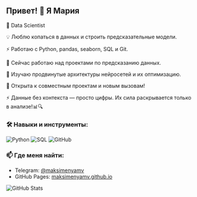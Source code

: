 ## Привет! 👋 Я Мария

🚀 Data Scientist

💡 Люблю копаться в данных и строить предсказательные модели.

⚡ Работаю с Python, pandas, seaborn, SQL и Git.  

🔭 Сейчас работаю над проектами по предсказанию данных.  

🌱 Изучаю продвинутые архитектуры нейросетей и их оптимизацию.

👯 Открыта к совместным проектам и новым вызовам!

⚡ Данные без контекста — просто цифры. Их сила раскрывается только в анализе!📊🔍

### 🛠️ Навыки и инструменты:
![Python](https://img.shields.io/badge/Python-3776AB?style=for-the-badge&logo=python&logoColor=white)
![SQL](https://img.shields.io/badge/SQL-4479A1?style=for-the-badge&logo=postgresql&logoColor=white)
![GitHub](https://img.shields.io/badge/GitHub-100000?style=for-the-badge&logo=github&logoColor=white)

### 📫 Где меня найти:
- Telegram: [@maksimenyamv](https://t.me/maksimenyamv)
- GitHub Pages: [maksimenyamv.github.io](https://maksimenyamv.github.io)

![GitHub Stats](https://github-readme-stats.vercel.app/api?username=maksimenyamv&show_icons=true&theme=dark)
